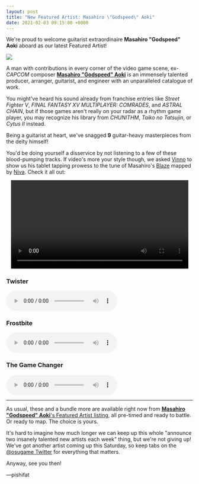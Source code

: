 ```yaml
---
layout: post
title: "New Featured Artist: Masahiro \"Godspeed\" Aoki"
date: 2021-02-03 09:15:00 +0000
---
```


We're proud to welcome guitarist extraordinaire **Masahiro "Godspeed" Aoki** aboard as our latest Featured Artist!

![](https://assets.ppy.sh/artists/136/header.jpg)

A man with contributions in every corner of the video game scene, ex-*CAPCOM* composer [**Masahiro "Godspeed" Aoki**](https://osu.ppy.sh/beatmaps/artists/136) is an immensely talented producer, arranger, guitarist, and engineer with an unparalleled catalogue of work. 

You might've heard his sound already from franchise entries like *Street Fighter V*, *FINAL FANTASY XV MULTIPLAYER: COMRADES*, and *ASTRAL CHAIN*, but if those games aren't really on your radar as a rhythm game player, you may recognize his library from *CHUNITHM*, *Taiko no Tatsujin*, or *Cytus II* instead.

Being a guitarist at heart, we've snagged **9** guitar-heavy masterpieces from the deity himself!

You'd be doing yourself a disservice by not listening to a few of these blood-pumping tracks. If video's more your style though, we asked [Vinno](https://osu.ppy.sh/users/10717635) to show us his tablet tapping prowess to the tune of Masahiro's [Blaze](https://osu.ppy.sh/beatmapsets/1323877) mapped by [Niva](https://osu.ppy.sh/users/197805). Check it all out:

<div align="center">
    <video width="95%" controls>
        <source src="https://assets.ppy.sh/artists/136/release_showcase.mp4" type="video/mp4" preload="none">
    </video>
</div>

### Twister

<audio controls>
    <source src="https://assets.ppy.sh/artists/136/The%20Game%20Changer/Masahiro%20Godspeed%20Aoki%20-%20Twister.mp3" type="audio/mpeg">
</audio>

### Frostbite

<audio controls>
    <source src="https://assets.ppy.sh/artists/136/Veiled/Masahiro%20Godspeed%20Aoki%20-%20Frostbite.mp3" type="audio/mpeg">
</audio>

### The Game Changer

<audio controls>
    <source src="https://assets.ppy.sh/artists/136/Songs/Masahiro%20Godspeed%20Aoki%20-%20The%20Game%20Changer.mp3" type="audio/mpeg">
</audio>

---

As usual, these and a bundle more are available right now from [**Masahiro "Godspeed" Aoki**'s Featured Artist listing](https://osu.ppy.sh/beatmaps/artists/136), all pre-timed and ready to battle. Or ready to map. The choice is yours.

It's hard to imagine how much longer we can keep up this whole "announce two insanely talented new artists each week" thing, but we're not giving up! We've got another artist coming up this Saturday, so keep tabs on the [@osugame Twitter](https://twitter.com/osugame) for everything that matters.

Anyway, see you then!

—pishifat
